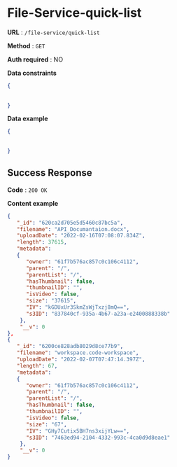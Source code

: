 # File-Service-quick-list

**URL** : `/file-service/quick-list`

**Method** : `GET`

**Auth required** : NO

**Data constraints**

```json
{
   
    
}
```
**Data example**

```json
{
    
    
}
```

## Success Response

**Code** : `200 OK`

**Content example**

```json
{
   "_id": "620ca2d705e5d5460c87bc5a",
   "filename": "API_Documantaion.docx",
   "uploadDate": "2022-02-16T07:08:07.834Z",
   "length": 37615,
   "metadata": 
   {
      "owner": "61f7b576ac857c0c106c4112",
      "parent": "/",
      "parentList": "/",
      "hasThumbnail": false,
      "thumbnailID": "",
      "isVideo": false,
      "size": "37615",
      "IV": "kGDUxUr3SkmZsWjTxzj8mQ==",
      "s3ID": "837840cf-935a-4b67-a23a-e2400888338b"
    },
    "__v": 0
},
{
   "_id": "6200ce828adb8029d8ce77b9",
   "filename": "workspace.code-workspace",
   "uploadDate": "2022-02-07T07:47:14.397Z",
   "length": 67,
   "metadata": 
   {
      "owner": "61f7b576ac857c0c106c4112",
      "parent": "/",
      "parentList": "/",
      "hasThumbnail": false,
      "thumbnailID": "",
      "isVideo": false,
      "size": "67",
      "IV": "GHy7Cutix5BH7ns3xijYLw==",
      "s3ID": "7463ed94-2104-4332-993c-4ca0d9d8eae1"
    },
    "__v": 0
}

```
